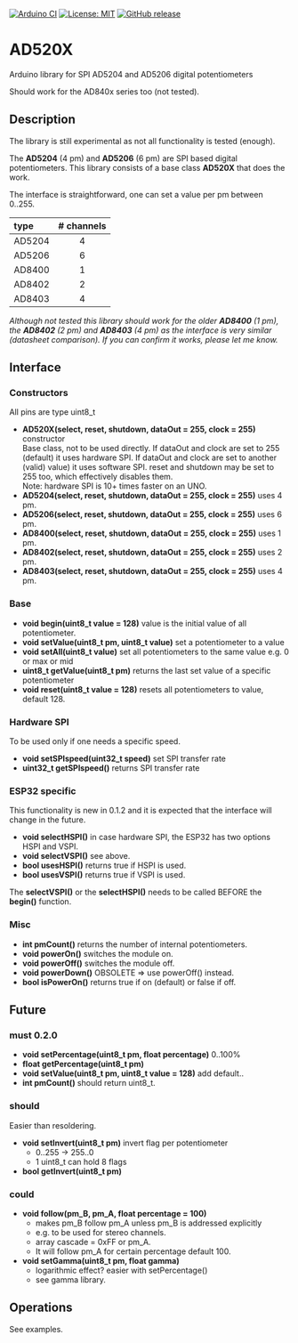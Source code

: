
[![Arduino CI](https://github.com/RobTillaart/AD520X/workflows/Arduino%20CI/badge.svg)](https://github.com/marketplace/actions/arduino_ci)
[![License: MIT](https://img.shields.io/badge/license-MIT-green.svg)](https://github.com/RobTillaart/AD520X/blob/master/LICENSE)
[![GitHub release](https://img.shields.io/github/release/RobTillaart/AD520X.svg?maxAge=3600)](https://github.com/RobTillaart/AD520X/releases)

# AD520X

Arduino library for SPI AD5204 and AD5206 digital potentiometers

Should work for the AD840x series too (not tested). 

## Description

The library is still experimental as not all functionality is tested (enough).

The **AD5204** (4 pm) and **AD5206** (6 pm) are SPI based digital potentiometers.
This library consists of a base class **AD520X** that does the work.

The interface is straightforward, one can set a value per pm between 0..255.

| type   | # channels |
|:-------|:----------:|
| AD5204 |  4         |
| AD5206 |  6         |
| AD8400 |  1         |
| AD8402 |  2         |
| AD8403 |  4         |


_Although not tested this library should work for the older **AD8400** (1 pm),
the **AD8402** (2 pm) and **AD8403** (4 pm) as the interface is very similar
(datasheet comparison). If you can confirm it works, please let me know._


## Interface


### Constructors

All pins are type uint8_t 

- **AD520X(select, reset, shutdown, dataOut = 255, clock = 255)** constructor  
Base class, not to be used directly.
If dataOut and clock are set to 255 (default) it uses hardware SPI. 
If dataOut and clock are set to another (valid) value) it uses software SPI.
reset and shutdown may be set to 255 too, which effectively disables them.  
Note: hardware SPI is 10+ times faster on an UNO.
- **AD5204(select, reset, shutdown, dataOut = 255, clock = 255)** uses 4 pm.
- **AD5206(select, reset, shutdown, dataOut = 255, clock = 255)** uses 6 pm.
- **AD8400(select, reset, shutdown, dataOut = 255, clock = 255)** uses 1 pm.
- **AD8402(select, reset, shutdown, dataOut = 255, clock = 255)** uses 2 pm.
- **AD8403(select, reset, shutdown, dataOut = 255, clock = 255)** uses 4 pm.


### Base

- **void begin(uint8_t value = 128)** value is the initial value of all potentiometer.
- **void setValue(uint8_t pm, uint8_t value)** set a potentiometer to a value
- **void setAll(uint8_t value)** set all potentiometers to the same value e.g. 0 or max or mid
- **uint8_t getValue(uint8_t pm)** returns the last set value of a specific potentiometer
- **void reset(uint8_t value = 128)** resets all potentiometers to value, default 128.


### Hardware SPI

To be used only if one needs a specific speed.

- **void setSPIspeed(uint32_t speed)** set SPI transfer rate
- **uint32_t getSPIspeed()** returns SPI transfer rate


### ESP32 specific

This functionality is new in 0.1.2 and it is expected that the interface will change
in the future. 

- **void selectHSPI()** in case hardware SPI, the ESP32 has two options HSPI and VSPI.
- **void selectVSPI()** see above.
- **bool usesHSPI()** returns true if HSPI is used.
- **bool usesVSPI()** returns true if VSPI is used.

The **selectVSPI()** or the **selectHSPI()** needs to be called 
BEFORE the **begin()** function.


### Misc

- **int pmCount()** returns the number of internal potentiometers.
- **void powerOn()** switches the module on.
- **void powerOff()** switches the module off.
- **void powerDown()** OBSOLETE => use powerOff() instead.
- **bool isPowerOn()** returns true if on (default) or false if off.


## Future


### must 0.2.0

- **void setPercentage(uint8_t pm, float percentage)** 0..100%
- **float getPercentage(uint8_t pm)**
- **void setValue(uint8_t pm, uint8_t value = 128)** add default..
- **int pmCount()** should return uint8_t.


### should

Easier than resoldering.

- **void setInvert(uint8_t pm)** invert flag per potentiometer
   - 0..255 -> 255..0
   - 1 uint8_t can hold 8 flags
- **bool getInvert(uint8_t pm)**


### could

- **void follow(pm_B, pm_A, float percentage = 100)**
  - makes pm_B follow pm_A unless pm_B is addressed explicitly
  - e.g. to be used for stereo channels.
  - array cascade = 0xFF or pm_A.
  - It will follow pm_A for certain percentage default 100.
- **void setGamma(uint8_t pm, float gamma)**
  - logarithmic effect? easier with setPercentage()
  - see gamma library.


## Operations

See examples.

